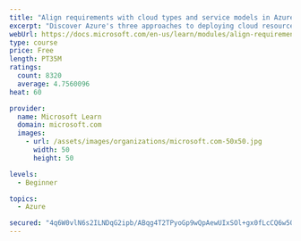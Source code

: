 ```yaml
---
title: "Align requirements with cloud types and service models in Azure"
excerpt: "Discover Azure's three approaches to deploying cloud resources -- public, private, and hybrid -- and learn the difference each makes in your Azure services."
webUrl: https://docs.microsoft.com/en-us/learn/modules/align-requirements-in-azure/
type: course
price: Free
length: PT35M
ratings:
  count: 8320
  average: 4.7560096
heat: 60

provider:
  name: Microsoft Learn
  domain: microsoft.com
  images:
    - url: /assets/images/organizations/microsoft.com-50x50.jpg
      width: 50
      height: 50

levels:
  - Beginner

topics:
  - Azure

secured: "4q6W0vlN6s2ILNDqG2ipb/ABqg4T2TPyoGp9wQpAewUIxSOl+gx0fLcCQ6w5Odhg0DJLVEU+5SUfC1MHOR8ydTOchSQZYI2AyvSrYeRu1d4mucq+uwloQr35Kb2feX5k8t9yZ7ZUwHo56pgRj2aYRrneJM/Rbt/3pqhnHzMkrtp8F3ksiHNJURnIQGjlH+hjn2x/ZA9ugLUBABhDQboKRIQuvBYtS4Zg5kcsiNgzRATHfTLFxVFk+ttErJbP+QZsE+a0LQki742XsQxD8kCjaDbXB9ztqx4Ov6XuJtDzZDZld5a0lxXf21mk7EgofW/qj2TyXzVA5UxtsFMPCs3TjGRR5nxenY9G+I/sQ+PuRXQVW/8rW2lXWpuSuh2EGz7kqia2Qea1bEeyRnqdXhQeV1XzchF+cQkYGzPcWZoYnJc=;Au2R7S2kuJ/tNoe1qY1aww=="
---
```


